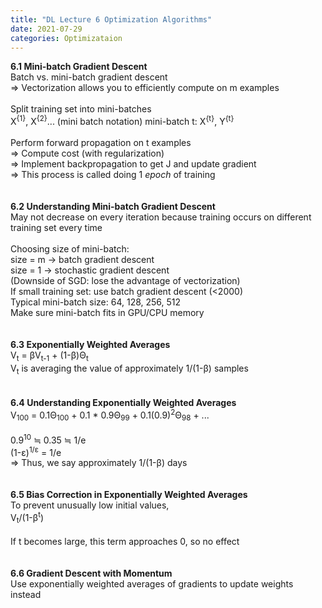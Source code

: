 ```yaml
---
title: "DL Lecture 6 Optimization Algorithms"
date: 2021-07-29
categories: Optimizataion
---
```

**6.1 Mini-batch Gradient Descent**\
Batch vs. mini-batch gradient descent\
=> Vectorization allows you to efficiently compute on m examples\
\
Split training set into mini-batches\
X<sup>{1}</sup>, X<sup>{2}</sup>... (mini batch notation)
mini-batch t: X<sup>{t}</sup>, Y<sup>{t}</sup>\
\
Perform forward propagation on t examples\
=> Compute cost (with regularization)\
=> Implement backpropagation to get J and update gradient\
=> This process is called doing 1 *epoch* of training\
\
\
**6.2 Understanding Mini-batch Gradient Descent**\
May not decrease on every iteration because training occurs on different training set every time\
\
Choosing size of mini-batch:\
size = m -> batch gradient descent\
size = 1 -> stochastic gradient descent\
(Downside of SGD: lose the advantage of vectorization)\
If small training set: use batch gradient descent (<2000)\
Typical mini-batch size: 64, 128, 256, 512\
Make sure mini-batch fits in GPU/CPU memory\
\
\
**6.3 Exponentially Weighted Averages**\
V<sub>t</sub> = βV<sub>t-1</sub> + (1-β)Θ<sub>t</sub>\
V<sub>t</sub> is averaging the value of approximately 1/(1-β) samples\
\
\
**6.4 Understanding Exponentially Weighted Averages**\
V<sub>100</sub> = 0.1Θ<sub>100</sub> + 0.1 * 0.9Θ<sub>99</sub> + 0.1(0.9)<sup>2</sup>Θ<sub>98</sub> + ...\
\
0.9<sup>10</sup> ≒ 0.35 ≒ 1/e\
(1-ε)<sup>1/ε</sup> = 1/e\
=> Thus, we say approximately 1/(1-β) days\
\
\
**6.5 Bias Correction in Exponentially Weighted Averages**\
To prevent unusually low initial values,\
V<sub>t</sub>/(1-β<sup>t</sup>)\
\
If t becomes large, this term approaches 0, so no effect\
\
\
**6.6 Gradient Descent with Momentum**\
Use exponentially weighted averages of gradients to update weights instead









